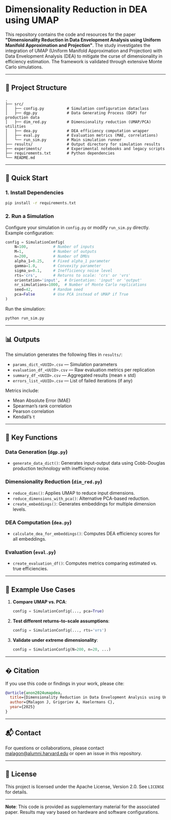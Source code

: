# Dimensionality Reduction in DEA using UMAP

This repository contains the code and resources for the paper **"Dimensionality Reduction in Data Envelopment Analysis using Uniform Manifold Approximation and Projection"**. The study investigates the integration of UMAP (Uniform Manifold Approximation and Projection) with Data Envelopment Analysis (DEA) to mitigate the curse of dimensionality in efficiency estimation. The framework is validated through extensive Monte Carlo simulations.

---

## 📁 Project Structure

```
.
├── src/
│   ├── config.py          # Simulation configuration dataclass
│   ├── dgp.py             # Data Generating Process (DGP) for production data
│   ├── dim_red.py         # Dimensionality reduction (UMAP/PCA) utilities
│   ├── dea.py             # DEA efficiency computation wrapper
│   ├── eval.py            # Evaluation metrics (MAE, correlations)
│   └── run_sim.py         # Main simulation runner
├── results/               # Output directory for simulation results
├── experiments/           # Experimental notebooks and legacy scripts
├── requirements.txt       # Python dependencies
└── README.md
```

---

## 🚀 Quick Start

### 1. Install Dependencies

```bash
pip install -r requirements.txt
```

### 2. Run a Simulation

Configure your simulation in `config.py` or modify `run_sim.py` directly. Example configuration:

```python
config = SimulationConfig(
    N=100,           # Number of inputs
    M=1,             # Number of outputs
    n=200,           # Number of DMUs
    alpha_1=0.25,    # Fixed alpha_1 parameter
    gamma=1.0,       # Convexity parameter
    sigma_u=0.1,     # Inefficiency noise level
    rts='crs',       # Returns to scale: 'crs' or 'vrs'
    orientation='input',  # Orientation: 'input' or 'output'
    nr_simulations=1000,  # Number of Monte Carlo replications
    seed=42,         # Random seed
    pca=False        # Use PCA instead of UMAP if True
)
```

Run the simulation:

```bash
python run_sim.py
```

---

## 📊 Outputs

The simulation generates the following files in `results/`:

- `params_dict_<UUID>.csv` — Simulation parameters
- `evaluation_df_<UUID>.csv` — Raw evaluation metrics per replication
- `summary_df_<UUID>.csv` — Aggregated results (mean ± std)
- `errors_list_<UUID>.csv` — List of failed iterations (if any)

Metrics include:
- Mean Absolute Error (MAE)
- Spearman’s rank correlation
- Pearson correlation
- Kendall’s τ

---

## 🔧 Key Functions

### Data Generation (`dgp.py`)
- `generate_data_dict()`: Generates input-output data using Cobb-Douglas production technology with inefficiency noise.

### Dimensionality Reduction (`dim_red.py`)
- `reduce_dims()`: Applies UMAP to reduce input dimensions.
- `reduce_dimensions_with_pca()`: Alternative PCA-based reduction.
- `create_embeddings()`: Generates embeddings for multiple dimension levels.

### DEA Computation (`dea.py`)
- `calculate_dea_for_embeddings()`: Computes DEA efficiency scores for all embeddings.

### Evaluation (`eval.py`)
- `create_evaluation_df()`: Computes metrics comparing estimated vs. true efficiencies.

---

## 🧪 Example Use Cases

1. **Compare UMAP vs. PCA**:
   ```python
   config = SimulationConfig(..., pca=True)
   ```

2. **Test different returns-to-scale assumptions**:
   ```python
   config = SimulationConfig(..., rts='vrs')
   ```

3. **Validate under extreme dimensionality**:
   ```python
   config = SimulationConfig(N=200, n=20, ...)
   ```

---

## � Citation

If you use this code or findings in your work, please cite:

```bibtex
@article{anon2024umapdea,
  title={Dimensionality Reduction in Data Envelopment Analysis using Uniform Manifold Approximation and Projection},
  author={Malagon J, Grigoriev A, Haelermans C},
  year={2025}
}
```

---

## 📬 Contact

For questions or collaborations, please contact malagon@alumni.harvard.edu or open an issue in this repository.

---

## 📄 License

This project is licensed under the Apache License, Version 2.0. See `LICENSE` for details.

---

**Note**: This code is provided as supplementary material for the associated paper. Results may vary based on hardware and software configurations.